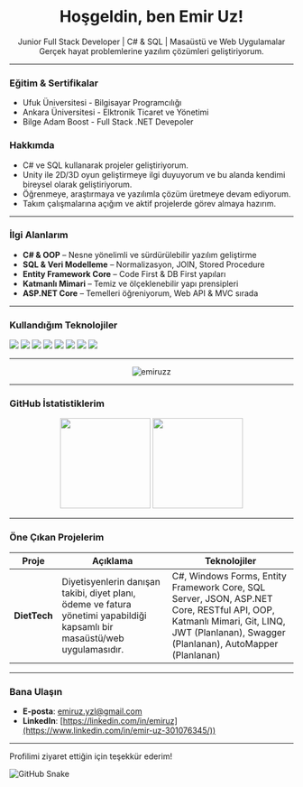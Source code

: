 <h1 align="center">Hoşgeldin, ben Emir Uz!</h1>
<p align="center">
  Junior Full Stack Developer | C# & SQL | Masaüstü ve Web Uygulamalar <br>
  Gerçek hayat problemlerine yazılım çözümleri geliştiriyorum.
</p>

---

### Eğitim & Sertifikalar

- Ufuk Üniversitesi - Bilgisayar Programcılığı
- Ankara Üniversitesi - Elktronik Ticaret ve Yönetimi
- Bilge Adam Boost - Full Stack .NET Devepoler

### Hakkımda

- C# ve SQL kullanarak projeler geliştiriyorum.
- Unity ile 2D/3D oyun geliştirmeye ilgi duyuyorum ve bu alanda kendimi bireysel olarak geliştiriyorum.
- Öğrenmeye, araştırmaya ve yazılımla çözüm üretmeye devam ediyorum.
- Takım çalışmalarına açığım ve aktif projelerde görev almaya hazırım.

---

### İlgi Alanlarım

- **C# & OOP** – Nesne yönelimli ve sürdürülebilir yazılım geliştirme  
- **SQL & Veri Modelleme** – Normalizasyon, JOIN, Stored Procedure  
- **Entity Framework Core** – Code First & DB First yapıları  
- **Katmanlı Mimari** – Temiz ve ölçeklenebilir yapı prensipleri  
- **ASP.NET Core** – Temelleri öğreniyorum, Web API & MVC sırada

---

### Kullandığım Teknolojiler

<p>
  <img src="https://img.shields.io/badge/C%23-239120?style=flat-square&logo=csharp&logoColor=white" />
  <img src="https://img.shields.io/badge/Windows Forms-0078D6?style=flat-square&logo=windows&logoColor=white" />
  <img src="https://img.shields.io/badge/SQL Server-CC2927?style=flat-square&logo=microsoftsqlserver&logoColor=white" />
  <img src="https://img.shields.io/badge/.NET-512BD4?style=flat-square&logo=dotnet&logoColor=white" />
  <img src="https://img.shields.io/badge/Entity Framework-68217A?style=flat-square" />
  <img src="https://img.shields.io/badge/Visual Studio-5C2D91?style=flat-square&logo=visualstudio&logoColor=white" />
  <img src="https://img.shields.io/badge/Git-F05032?style=flat-square&logo=git&logoColor=white" />
  <img src="https://img.shields.io/badge/Unity-100000?style=flat-square&logo=unity&logoColor=white" />
</p>

---

<p align="center">
  <img src="https://komarev.com/ghpvc/?username=emiruzz&label=Ziyaretçi%20Sayısı&color=blue&style=flat" alt="emiruzz" />
</p>

---

### GitHub İstatistiklerim

<p align="center">
  <img src="https://github-readme-stats.vercel.app/api?username=emiruzz&show_icons=true&theme=github_dark" height="160"/>
  <img src="https://github-readme-stats.vercel.app/api/top-langs/?username=emiruzz&layout=compact&theme=github_dark" height="160"/>
</p>

---

### Öne Çıkan Projelerim

| Proje | Açıklama | Teknolojiler |
|-------|----------|--------------|
| **DietTech** | Diyetisyenlerin danışan takibi, diyet planı, ödeme ve fatura yönetimi yapabildiği kapsamlı bir masaüstü/web uygulamasıdır. | C#, Windows Forms, Entity Framework Core, SQL Server, JSON, ASP.NET Core, RESTful API, OOP, Katmanlı Mimari, Git, LINQ, JWT (Planlanan), Swagger (Planlanan), AutoMapper (Planlanan)  |

---

### Bana Ulaşın

- **E-posta**: emiruz.yzl@gmail.com  
- **LinkedIn**: [https://linkedin.com/in/emiruz](https://www.linkedin.com/in/emir-uz-301076345/))

---

Profilimi ziyaret ettiğin için teşekkür ederim! 

![GitHub Snake](https://raw.githubusercontent.com/<emiruzz>/snk/output/github-contribution-grid-snake.svg)
<!--
**emiruzz/emiruzz** is a ✨ _special_ ✨ repository because its `README.md` (this file) appears on your GitHub profile.

Here are some ideas to get you started:

- 🔭 I’m currently working on ...
- 🌱 I’m currently learning ...
- 👯 I’m looking to collaborate on ...
- 🤔 I’m looking for help with ...
- 💬 Ask me about ...
- 📫 How to reach me: ...
- 😄 Pronouns: ...
- ⚡ Fun fact: ...
-->
